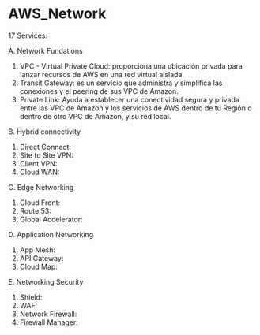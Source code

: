 # AWS_Network

17 Services:

A. Network Fundations
1. VPC - Virtual Private Cloud: proporciona una ubicación privada para lanzar recursos de AWS en una red virtual aislada.
2. Transit Gateway: es un servicio que administra y simplifica las conexiones y el peering de sus VPC de Amazon.
3. Private Link: Ayuda a establecer una conectividad segura y privada entre las VPC de Amazon y los servicios de AWS dentro de tu Región o dentro de otro VPC de Amazon, y su red local.

B. Hybrid connectivity
1. Direct Connect:
2. Site to Site VPN:
3. Client VPN:
4. Cloud WAN:

C. Edge Networking
1. Cloud Front:
2. Route 53:
3. Global Accelerator:

D. Application Networking
1. App Mesh:
2. API Gateway:
3. Cloud Map:

E. Networking Security
1. Shield:
2. WAF:
3. Network Firewall:
4. Firewall Manager:
